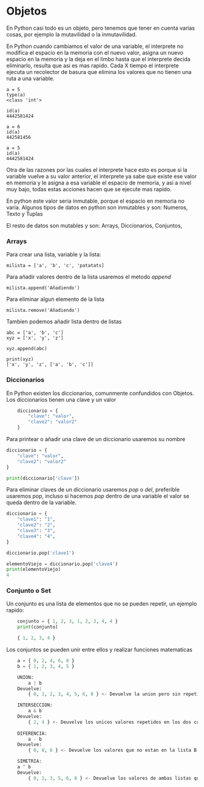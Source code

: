 # Objetos

En Python casi todo es un objeto, pero tenemos que tener en cuenta varias cosas, por ejemplo la mutavilidad o la inmutavilidad. 

En Python cuando cambiamos el valor de una variable, el interprete no modifica el espacio en la memoria con el nuevo valor, asigna un nuevo espacio en la memoria y la deja en el limbo hasta que el interprete decida eliminarlo, resulta que asi es mas rapido. Cada X tiempo el interprete ejecuta un recolector de basura que elimina los valores que no tienen una ruta a una variable. 

    a = 5
    type(a)
    <class 'int'>

    id(a)
    4442581424

    a = 6
    id(a)
    442581456

    a = 5
    id(a)
    4442581424

Otra de las razones por las cuales el interprete hace esto es porque si la variable vuelve a su valor anterior, el interprete ya sabe que existe ese valor en memoria y le asigna a esa variable el espacio de memoria, y asi a nivel muy bajo, todas estas acciones hacen que se ejecute mas rapido.

En python este valor seria inmutable, porque el espacio en memoria no varia. Algunos tipos de datos en python son inmutables y son: Numeros, Texto y Tuplas

El resto de datos son mutables y son: Arrays, Diccionarios, Conjuntos, 

### Arrays

Para crear una lista, variable y la lista:

    milista = ['a', 'b', 'c', 'patatats]

Para añadir valores dentro de la lista usaremos el metodo *append*

    milista.append('Añadiendo')

Para eliminar algun elemento de la lista

    milista.remove('Añadiendo')

Tambien podemos añadir lista dentro de listas

    abc = ['a', 'b', 'c']
    xyz = ['x', 'y', 'z']

    xyz.append(abc)

    print(xyz)
    ['x', 'y', 'z', ['a', 'b', 'c']]


### Diccionarios

En Python existen los diccionarios, comunmente confundidos con Objetos. Los diccionarios tienen una clave y un valor

```python
    diccionario = {
        "clave": "valor",
        "clave2": "valor2"
    }
```

Para printear o añadir una clave de un diccionario usaremos su nombre

```python
diccionario = {
    "clave": "valor",
    "clave2": "valor2"
}

print(diccionario['clave'])
```

Para eliminar claves de un diccionario usaremos *pop* o *del*, preferible usaremos pop, incluso si hacemos *pop* dentro de una variable el valor se queda dentro de la variable.

```python
diccionario = {
    "clave1": "1",
    "clave2": "2",
    "clave3": "3",
    "clave4": "4",
}

diccionario.pop('clave1')

elementoViejo = diccionario.pop('clave4')
print(elementoViejo)
4
```

### Conjunto o Set

Un conjunto es una lista de elementos que no se pueden repetir, un ejemplo rapido:

```python
    conjunto = { 1, 2, 3, 1, 2, 3, 4, 4 }
    print(conjunto)

    { 1, 2, 3, 4 }
```

Los conjuntos se pueden unir entre ellos y realizar funciones matematicas

```python
    a = { 0, 2, 4, 6, 8 }
    b = { 1, 2, 3, 4, 5 }

    UNION:
        a | b
    Devuelve: 
        { 0, 1, 2, 3, 4, 5, 6, 8 } <- Devuelve la union pero sin repetir valores

    INTERSECCION:
        a & b
    Devuelve:
        { 2, 4 } <- Deuvelve los unicos valores repetidos en los dos conjuntos
    
    DIFERENCIA:
        a - b
    Devuelve: 
        { 0, 8, 6 } <- Devuelve los valores que no estan en la lista B pero si en la A

    SIMETRIA:
    a ^ b
    Devuelve: 
        { 0, 1, 3, 5, 6, 8 } <- Devuelve los valores de ambas listas que no se repiten, en ninguna lista
```

